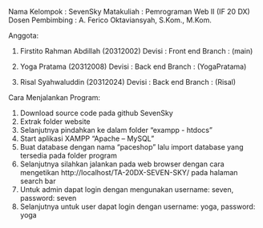 Nama Kelompok     : SevenSky
Matakuliah 	      : Pemrograman Web II (IF 20 DX)
Dosen Pembimbing  : A. Ferico Oktaviansyah, S.Kom., M.Kom.

Anggota: 	  
1.	Firstito Rahman Abdillah (20312002)
Devisi  : Front end 
Branch  : (main)

2.	Yoga Pratama (20312008)
Devisi  : Back end
Branch  : (YogaPratama)

3.	Risal Syahwaluddin (20312024)
Devisi  : Back end
Branch  : (Risal)

Cara Menjalankan Program:
1.	Download source code pada github SevenSky
2.	Extrak folder website
3.	Selanjutnya pindahkan ke dalam folder “exampp - htdocs”
4.	Start aplikasi XAMPP “Apache – MySQL”
5.	Buat database dengan nama “paceshop” lalu import database yang tersedia pada folder program
6.	Selanjutnya silahkan jalankan pada web browser dengan cara mengetikan http://localhost/TA-20DX-SEVEN-SKY/ pada halaman search bar
7.	Untuk admin dapat login dengan mengunakan username: seven, password: seven
8.	Selanjutnya untuk user dapat login dengan username: yoga, password: yoga
